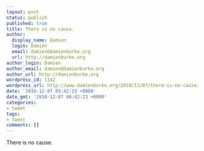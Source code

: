 ```yaml
---
layout: post
status: publish
published: true
title: There is no cause.
author:
  display_name: Damien
  login: Damien
  email: damien@damienburke.org
  url: http://damienburke.org
author_login: Damien
author_email: damien@damienburke.org
author_url: http://damienburke.org
wordpress_id: 1142
wordpress_url: http://www.damienburke.org/2010/12/07/there-is-no-cause/
date: '2010-12-07 03:42:23 +0000'
date_gmt: '2010-12-07 08:42:23 +0000'
categories:
- tweet
tags:
- tweet
comments: []
---
```

<p>There is no cause.</p>
